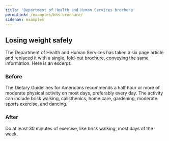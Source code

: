 ```yaml
---
title: 'Department of Health and Human Services brochure'
permalink: /examples/hhs-brochure/
sidenav: examples
---
```


## Losing weight safely

The Department of Health and Human Services has taken a six page article and replaced it with a single, fold-out brochure, conveying the same information. Here is an excerpt.

### Before

The Dietary Guidelines for Americans recommends a half hour or more of moderate physical activity on most days, preferably every day. The activity can include brisk walking, calisthenics, home care, gardening, moderate sports exercise, and dancing.

### After

Do at least 30 minutes of exercise, like brisk walking, most days of the week.
